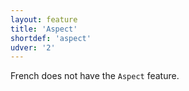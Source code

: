 ```yaml
---
layout: feature
title: 'Aspect'
shortdef: 'aspect'
udver: '2'
---
```


French does not have the `Aspect` feature.
<!-- Interlanguage links updated Čt lis 12 09:43:00 CET 2020 -->
